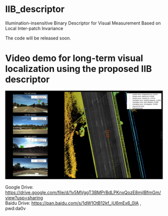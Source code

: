 # IIB_descriptor
Illumination-insensitive Binary Descriptor for Visual Measurement Based on Local Inter-patch Invariance

The code will be released soon.

# Video demo for long-term visual localization using the proposed IIB descriptor

![](https://github.com/roylin1229/IIB_descriptor/blob/main/img.png)  

Google Drive: https://drive.google.com/file/d/1v5MVggT3BMPrBdLPKnxQozE8mjIBfmGm/view?usp=sharing  
Baidu Drive: https://pan.baidu.com/s/1dW1OtB12kf_jU6mEx6_0IA , pwd:da0v   
